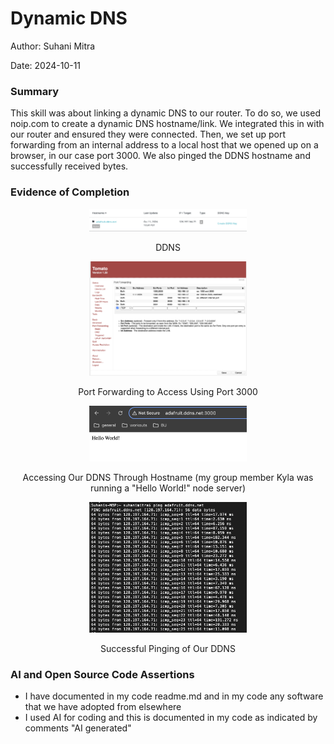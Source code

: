 # Dynamic DNS

Author: Suhani Mitra

Date: 2024-10-11

### Summary

This skill was about linking a dynamic DNS to our router. To do so, we used noip.com to create a dynamic DNS hostname/link. We integrated this in with our router and ensured they were connected. Then, we set up port forwarding from an internal address to a local host that we opened up on a browser, in our case port 3000. We also pinged the DDNS hostname and successfully received bytes.

### Evidence of Completion

<p align="center">
<img src="./images/noip.png" width="50%">
</p>
<p align="center">
DDNS
</p>

<p align="center">
<img src="./images/port_forwarding.png" width="50%">
</p>
<p align="center">
Port Forwarding to Access Using Port 3000
</p>

<p align="center">
<img src="./images/connect.png" width="50%">
</p>
<p align="center">
Accessing Our DDNS Through Hostname (my group member Kyla was running a "Hello World!" node server)
</p>


<p align="center">
<img src="./images/ping.png" width="50%">
</p>
<p align="center">
Successful Pinging of Our DDNS
</p>

### AI and Open Source Code Assertions

- I have documented in my code readme.md and in my code any
software that we have adopted from elsewhere
- I used AI for coding and this is documented in my code as
indicated by comments "AI generated" 




